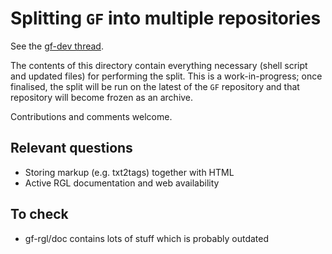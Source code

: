 # Splitting `GF` into multiple repositories

See the [gf-dev thread](https://groups.google.com/d/topic/gf-dev/fedRMIi44pE/discussion).

The contents of this directory contain everything necessary (shell script and updated files) for performing the split.
This is a work-in-progress; once finalised, the split will be run on the latest of the `GF` repository and that repository will become frozen as an archive.

Contributions and comments welcome.

## Relevant questions

- Storing markup (e.g. txt2tags) together with HTML
- Active RGL documentation and web availability

## To check

- gf-rgl/doc contains lots of stuff which is probably outdated
